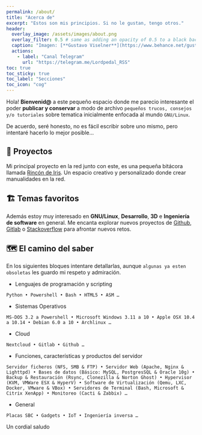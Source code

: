 ```yaml
---
permalink: /about/
title: "Acerca de"
excerpt: "Estos son mis principios. Si no le gustan, tengo otros."
header:
  overlay_image: /assets/images/about.png
  overlay_filter: 0.5 # same as adding an opacity of 0.5 to a black background
  caption: "Imagen: [**Gustavo Viselner**](https://www.behance.net/gustavo_v)"
  actions:
    - label: "Canal Telegram"
      url: "https://telegram.me/Lordpedal_RSS"
toc: true
toc_sticky: true
toc_label: "Secciones"
toc_icon: "cog"
---
```


Hola! **Bienvenid@** a este pequeño espacio donde me parecio interesante el poder **publicar y conservar** a modo de archivo `pequeños trucos, consejos y/o tutoriales` sobre tematica inicialmente enfocada al mundo `GNU/Linux`.

De acuerdo, seré honesto, no es fácil escribir sobre uno mismo, pero intentaré hacerlo lo mejor posible…

## 🌇 Proyectos

<p>Mi principal proyecto en la red junto con este, es una pequeña bitácora llamada <a href="https://rincondeiris.club" target="_blank" rel="noopener noreferrer">Rincón de Iris</a>. 
Un espacio creativo y personalizado donde crear manualidades en la red.</p>

## 🏗️ Temas favoritos

<p>Además estoy muy interesado en <strong>GNU/Linux</strong>, <strong>Desarrollo</strong>, <strong>3D</strong> e <strong>Ingeniería de software</strong> en general. Me encanta explorar nuevos proyectos de <a href="https://github.com/" target="_blank" rel="noopener noreferrer">Github</a>, <a href="https://gitlab.com/" target="_blank" rel="noopener noreferrer">Gitlab</a> o <a href="https://stackoverflow.com/" target="_blank" rel="noopener noreferrer">Stackoverflow</a> para afrontar nuevos retos.</p>

## 🗺️ El camino del saber

En los siguientes bloques intentare detallarlas, aunque `algunas ya esten obsoletas` les guardo mi respeto y admiración.

- Lenguajes de programación y scripting

`Python • Powershell • Bash • HTML5 • ASM …`

- Sistemas Operativos

`MS-DOS 3.2 a Powershell • Microsoft Windows 3.11 a 10 • Apple OSX 10.4 a 10.14 • Debian 6.0 a 10 • Archlinux …`

- Cloud

`Nextcloud • Gitlab • Github …`

- Funciones, características y productos del servidor

`Servidor ficheros (NFS, SMB & FTP) • Servidor Web (Apache, Nginx & Lighttpd) • Bases de datos (Básico: MySQL, PostgresSQL & Oracle 10g) • Backup & Restauración (Rsync, Clonezilla & Norton Ghost) • Hypervisor (KVM, VMWare ESX & HyperV) • Software de Virtualización (Qemu, LXC, Docker, VMware & VBox) • Servidores de Terminal (Bash, Microsoft & Citrix XenApp) • Monitoreo (Cacti & Zabbix) …`

- General

`Placas SBC • Gadgets • IoT • Ingeniería inversa …`

Un cordial saludo
